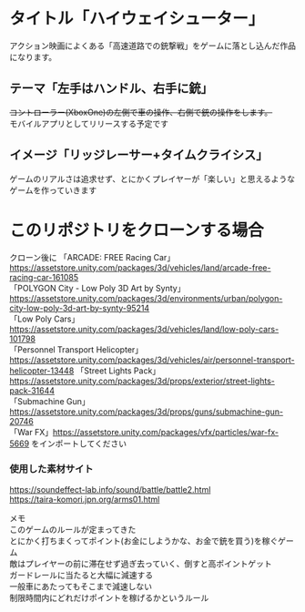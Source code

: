 # タイトル「ハイウェイシューター」
アクション映画によくある「高速道路での銃撃戦」をゲームに落とし込んだ作品になります。
## テーマ「左手はハンドル、右手に銃」
~~コントローラー(XboxOne)の左側で車の操作、右側で銃の操作をします。~~  
モバイルアプリとしてリリースする予定です
## イメージ「リッジレーサー+タイムクライシス」
ゲームのリアルさは追求せず、とにかくプレイヤーが「楽しい」と思えるようなゲームを作っていきます

# このリポジトリをクローンする場合
クローン後に
「ARCADE: FREE Racing Car」https://assetstore.unity.com/packages/3d/vehicles/land/arcade-free-racing-car-161085  
「POLYGON City - Low Poly 3D Art by Synty」　https://assetstore.unity.com/packages/3d/environments/urban/polygon-city-low-poly-3d-art-by-synty-95214  
「Low Poly Cars」https://assetstore.unity.com/packages/3d/vehicles/land/low-poly-cars-101798  
「Personnel Transport Helicopter」https://assetstore.unity.com/packages/3d/vehicles/air/personnel-transport-helicopter-13448
「Street Lights Pack」https://assetstore.unity.com/packages/3d/props/exterior/street-lights-pack-31644  
「Submachine Gun」https://assetstore.unity.com/packages/3d/props/guns/submachine-gun-20746  
「War FX」https://assetstore.unity.com/packages/vfx/particles/war-fx-5669
をインポートしてください



### 使用した素材サイト
https://soundeffect-lab.info/sound/battle/battle2.html  
https://taira-komori.jpn.org/arms01.html  




メモ  
このゲームのルールが定まってきた  
とにかく打ちまくってポイント(お金にしようかな、お金で銃を買う)を稼ぐゲーム  
敵はプレイヤーの前に滞在せず過ぎ去っていく、倒すと高ポイントゲット  
ガードレールに当たると大幅に減速する  
一般車にあたってもそこまで減速しない  
制限時間内にどれだけポイントを稼げるかというルール  
